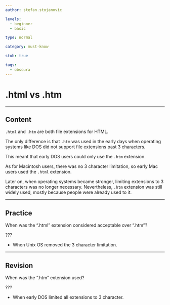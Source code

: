 ```yaml
---
author: stefan.stojanovic

levels:
  - beginner
  - basic

type: normal

category: must-know

stub: true

tags:
  - obscura
---
```

# .html vs .htm
---
## Content

`.html` and `.htm` are both file extensions for HTML. 

The only difference is that `.htm` was used in the early days when operating systems like DOS did not support file extensions past 3 characters. 

This meant that early DOS users could only use the `.htm` extension.

As for Macintosh users, there was no 3 character limitation, so early Mac users used the `.html` extension.

Later on, when operating systems became stronger, limiting extensions to 3 characters was no longer necessary. Nevertheless, `.htm` extension was still widely used, mostly because people were already used to it.


---
## Practice

When was the “.html” extension considered acceptable over “.htm”?

???

* When Unix OS removed the 3 character limitation.


---
## Revision

When was the “.htm” extension used?

???
* When early DOS limited all extensions to 3 character.
